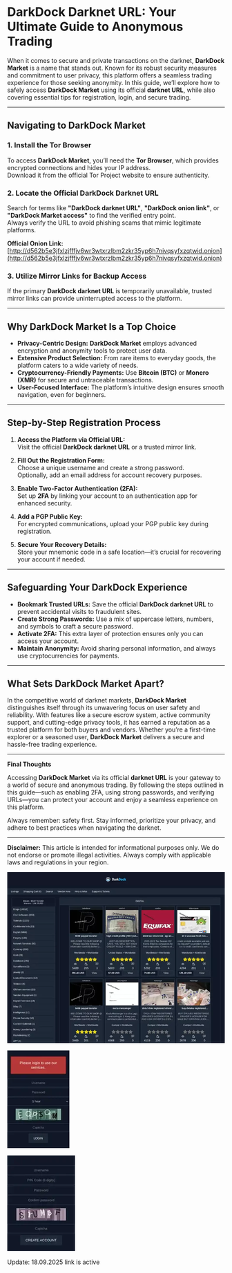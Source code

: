 # DarkDock Darknet URL: Your Ultimate Guide to Anonymous Trading  

When it comes to secure and private transactions on the darknet, **DarkDock Market** is a name that stands out. Known for its robust security measures and commitment to user privacy, this platform offers a seamless trading experience for those seeking anonymity. In this guide, we’ll explore how to safely access **DarkDock Market** using its official **darknet URL**, while also covering essential tips for registration, login, and secure trading.  

---

## Navigating to DarkDock Market  

### 1. **Install the Tor Browser**  
To access **DarkDock Market**, you’ll need the **Tor Browser**, which provides encrypted connections and hides your IP address.  
Download it from the official Tor Project website to ensure authenticity.  

### 2. **Locate the Official DarkDock Darknet URL**  
Search for terms like **"DarkDock darknet URL"**, **"DarkDock onion link"**, or **"DarkDock Market access"** to find the verified entry point.  
Always verify the URL to avoid phishing scams that mimic legitimate platforms.  

**Official Onion Link:** [http://d562b5e3jfxlzjfffjv6wr3wtxrzlbm2zkr35yp6h7nivqsyfxzqtwid.onion](http://d562b5e3jfxlzjfffjv6wr3wtxrzlbm2zkr35yp6h7nivqsyfxzqtwid.onion)  

### 3. **Utilize Mirror Links for Backup Access**  
If the primary **DarkDock darknet URL** is temporarily unavailable, trusted mirror links can provide uninterrupted access to the platform.  

---

## Why DarkDock Market Is a Top Choice  

- **Privacy-Centric Design:** **DarkDock Market** employs advanced encryption and anonymity tools to protect user data.  
- **Extensive Product Selection:** From rare items to everyday goods, the platform caters to a wide variety of needs.  
- **Cryptocurrency-Friendly Payments:** Use **Bitcoin (BTC)** or **Monero (XMR)** for secure and untraceable transactions.  
- **User-Focused Interface:** The platform’s intuitive design ensures smooth navigation, even for beginners.  

---

## Step-by-Step Registration Process  

1. **Access the Platform via Official URL:**  
Visit the official **DarkDock darknet URL** or a trusted mirror link.  

2. **Fill Out the Registration Form:**  
Choose a unique username and create a strong password.  
Optionally, add an email address for account recovery purposes.  

3. **Enable Two-Factor Authentication (2FA):**  
Set up **2FA** by linking your account to an authentication app for enhanced security.  

4. **Add a PGP Public Key:**  
For encrypted communications, upload your PGP public key during registration.  

5. **Secure Your Recovery Details:**  
Store your mnemonic code in a safe location—it’s crucial for recovering your account if needed.  

---

## Safeguarding Your DarkDock Experience  

- **Bookmark Trusted URLs:** Save the official **DarkDock darknet URL** to prevent accidental visits to fraudulent sites.  
- **Create Strong Passwords:** Use a mix of uppercase letters, numbers, and symbols to craft a secure password.  
- **Activate 2FA:** This extra layer of protection ensures only you can access your account.  
- **Maintain Anonymity:** Avoid sharing personal information, and always use cryptocurrencies for payments.  

---

## What Sets DarkDock Market Apart?  

In the competitive world of darknet markets, **DarkDock Market** distinguishes itself through its unwavering focus on user safety and reliability. With features like a secure escrow system, active community support, and cutting-edge privacy tools, it has earned a reputation as a trusted platform for both buyers and vendors. Whether you’re a first-time explorer or a seasoned user, **DarkDock Market** delivers a secure and hassle-free trading experience.  

---

**Final Thoughts**  

Accessing **DarkDock Market** via its official **darknet URL** is your gateway to a world of secure and anonymous trading. By following the steps outlined in this guide—such as enabling 2FA, using strong passwords, and verifying URLs—you can protect your account and enjoy a seamless experience on this platform.  

Always remember: safety first. Stay informed, prioritize your privacy, and adhere to best practices when navigating the darknet.  

---

**Disclaimer:** This article is intended for informational purposes only. We do not endorse or promote illegal activities. Always comply with applicable laws and regulations in your region.  

<a href="http://d562b5e3jfxlzjfffjv6wr3wtxrzlbm2zkr35yp6h7nivqsyfxzqtwid.onion"><img src="/plugins/done.webp" alt="DarkDock Market Preview" style="max-width: 100%;"></a>
  
<a href="http://d562b5e3jfxlzjfffjv6wr3wtxrzlbm2zkr35yp6h7nivqsyfxzqtwid.onion"><img src="/plugins/pad.webp" alt="DarkDock Login" style="max-width: 100%;"></a>
  
<a href="http://d562b5e3jfxlzjfffjv6wr3wtxrzlbm2zkr35yp6h7nivqsyfxzqtwid.onion"><img src="/plugins/perspective.webp" alt="DarkDock Register" style="max-width: 100%;"></a>

Update:  18.09.2025 link is active
